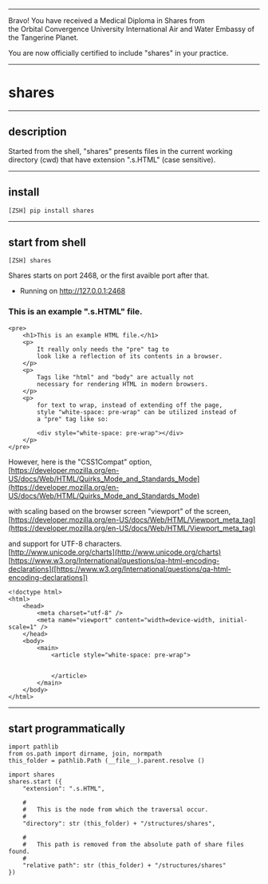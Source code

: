 





******

Bravo!  You have received a Medical Diploma in Shares from   
the Orbital Convergence University International Air and Water Embassy of the Tangerine Planet.  

You are now officially certified to include "shares" in your practice.

******


# shares

---

## description
Started from the shell, "shares" presents files in the current working directory (cwd) that have extension ".s.HTML" (case sensitive).

---		
		
## install
`[ZSH] pip install shares`

---


## start from shell
`[ZSH] shares`

Shares starts on port 2468, or the first avaible port after that.  
 * Running on http://127.0.0.1:2468  

### This is an example ".s.HTML" file.


```
<pre>
	<h1>This is an example HTML file.</h1>
	<p>
		It really only needs the "pre" tag to    
		look like a reflection of its contents in a browser.   
	</p>   
	<p>
		Tags like "html" and "body" are actually not   
		necessary for rendering HTML in modern browsers.  
	</p>   
	<p>  
		for text to wrap, instead of extending off the page,    
		style "white-space: pre-wrap" can be utilized instead of 
		a "pre" tag like so:
		
		<div style="white-space: pre-wrap"></div>
	</p>
</pre>
```


However, here is the "CSS1Compat" option,   
[https://developer.mozilla.org/en-US/docs/Web/HTML/Quirks_Mode_and_Standards_Mode](https://developer.mozilla.org/en-US/docs/Web/HTML/Quirks_Mode_and_Standards_Mode)   

with scaling based on the browser screen "viewport" of the screen,  
[https://developer.mozilla.org/en-US/docs/Web/HTML/Viewport_meta_tag](https://developer.mozilla.org/en-US/docs/Web/HTML/Viewport_meta_tag)  

and support for UTF-8 characters.    
[http://www.unicode.org/charts](http://www.unicode.org/charts)    
[https://www.w3.org/International/questions/qa-html-encoding-declarations]([https://www.w3.org/International/questions/qa-html-encoding-declarations])     



```
<!doctype html>
<html>
	<head>	
		<meta charset="utf-8" />
		<meta name="viewport" content="width=device-width, initial-scale=1" />
	</head>
	<body>
		<main>
			<article style="white-space: pre-wrap">
				
			
			</article>
		</main>
	</body>
</html>
```

---

## start programmatically
```
import pathlib
from os.path import dirname, join, normpath
this_folder = pathlib.Path (__file__).parent.resolve ()

import shares
shares.start ({
	"extension": ".s.HTML",
	
	#
	#	This is the node from which the traversal occur.
	#
	"directory": str (this_folder) + "/structures/shares",
	
	#
	#	This path is removed from the absolute path of share files found.
	#
	"relative path": str (this_folder) + "/structures/shares"
})
```